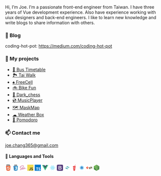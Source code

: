 Hi, I’m Joe. I’m a passionate front-end engineer from Taiwan. I have three years of Vue development experience. Also have experience working with uiux designers and back-end engineers. I like to learn new knowledge and write blogs to share information with others.

### 📒 Blog
coding-hot-pot: https://medium.com/coding-hot-pot

### 💾 My projects


- [🚌 Bus Timetable](https://github.com/ChangChiao/bus_timetable)
- [🏞 Tai Walk](https://github.com/ChangChiao/react_attractions)
- [♠ FreeCell](https://github.com/ChangChiao/freeCell)
- [🚲 Bike Fun](https://github.com/ChangChiao/vue_youbike)
- [🐘 Dark_chess](https://github.com/ChangChiao/dark_chess)
- [💿 MusicPlayer](https://github.com/ChangChiao/music_player)
- [🗺 MaskMap](https://github.com/ChangChiao/mask_map)
- [☁ Weather Box](https://github.com/ChangChiao/weather_box)
- [🍅 Pomodoro](https://github.com/ChangChiao/pomodoro)

### 📫 Contact me 
<joe.chang365@gmail.com>

#### 🔧  Languages and Tools


<code><img height="20" src="https://raw.githubusercontent.com/github/explore/80688e429a7d4ef2fca1e82350fe8e3517d3494d/topics/html/html.png"></code>
<code><img height="20" src="https://raw.githubusercontent.com/github/explore/80688e429a7d4ef2fca1e82350fe8e3517d3494d/topics/css/css.png"></code>
<code><img height="20" src="https://raw.githubusercontent.com/github/explore/80688e429a7d4ef2fca1e82350fe8e3517d3494d/topics/sass/sass.png"></code>
<code><img height="20" src="https://raw.githubusercontent.com/github/explore/80688e429a7d4ef2fca1e82350fe8e3517d3494d/topics/javascript/javascript.png"></code>
<code><img height="20" src="https://raw.githubusercontent.com/github/explore/80688e429a7d4ef2fca1e82350fe8e3517d3494d/topics/typescript/typescript.png"></code>
<code><img height="20" src="https://raw.githubusercontent.com/github/explore/80688e429a7d4ef2fca1e82350fe8e3517d3494d/topics/vue/vue.png"></code>
<code><img height="20" src="https://raw.githubusercontent.com/github/explore/80688e429a7d4ef2fca1e82350fe8e3517d3494d/topics/react/react.png"></code>
<code><img height="20" src="https://raw.githubusercontent.com/github/explore/80688e429a7d4ef2fca1e82350fe8e3517d3494d/topics/bootstrap/bootstrap.png"></code>
<code><img height="20" src="https://raw.githubusercontent.com/github/explore/80688e429a7d4ef2fca1e82350fe8e3517d3494d/topics/tailwind/tailwind.png"></code>
<code><img height="20" src="https://raw.githubusercontent.com/github/explore/80688e429a7d4ef2fca1e82350fe8e3517d3494d/topics/gulp/gulp.png"></code>
<code><img height="20" src="https://raw.githubusercontent.com/github/explore/80688e429a7d4ef2fca1e82350fe8e3517d3494d/topics/webpack/webpack.png"></code>
<code><img height="20" src="https://raw.githubusercontent.com/github/explore/80688e429a7d4ef2fca1e82350fe8e3517d3494d/topics/git/git.png"></code>
<code><img height="20" src="https://raw.githubusercontent.com/github/explore/80688e429a7d4ef2fca1e82350fe8e3517d3494d/topics/nodejs/nodejs.png"></code>
